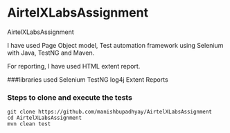 # AirtelXLabsAssignment
AirtelXLabsAssignment

I have used Page Object model, Test automation framework using Selenium with Java, TestNG and Maven.

For reporting, I have used HTML extent report.

###libraries used
Selenium
TestNG
log4j
Extent Reports

### Steps to clone and execute the tests
```
git clone https://github.com/manishbupadhyay/AirtelXLabsAssignment
cd AirtelXLabsAssignment
mvn clean test

```
